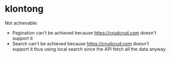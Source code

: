 # klontong

Not achievable:
- Pagination can't be achieved because https://crudcrud.com doesn't support it
- Search can't be achieved because https://crudcrud.com doesn't support it thus using local search since the API fetch all the data anyway
